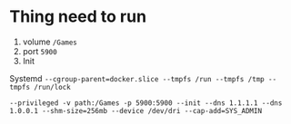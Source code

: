 # Thing need to run

1. volume `/Games`
2. port `5900`
3. Init

Systemd
`--cgroup-parent=docker.slice --tmpfs /run --tmpfs /tmp --tmpfs /run/lock`

```
--privileged -v path:/Games -p 5900:5900 --init --dns 1.1.1.1 --dns 1.0.0.1 --shm-size=256mb --device /dev/dri --cap-add=SYS_ADMIN
```
